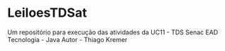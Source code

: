 # LeiloesTDSat
Um repositório para execução das atividades da UC11 - TDS Senac EAD
Tecnologia - Java
Autor - Thiago Kremer
